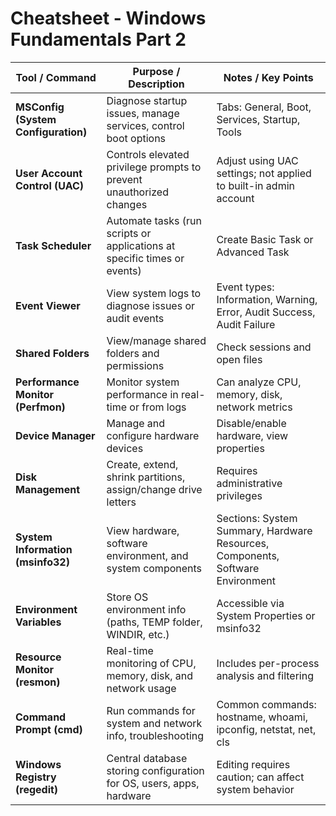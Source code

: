 # Cheatsheet - Windows Fundamentals Part 2

| Tool / Command           | Purpose / Description                                                                                 | Notes / Key Points                                                                 |
|--------------------------|-------------------------------------------------------------------------------------------------------|-----------------------------------------------------------------------------------|
| **MSConfig (System Configuration)** | Diagnose startup issues, manage services, control boot options                                      | Tabs: General, Boot, Services, Startup, Tools                                      |
| **User Account Control (UAC)**     | Controls elevated privilege prompts to prevent unauthorized changes                                | Adjust using UAC settings; not applied to built-in admin account                  |
| **Task Scheduler**        | Automate tasks (run scripts or applications at specific times or events)                             | Create Basic Task or Advanced Task                                                |
| **Event Viewer**          | View system logs to diagnose issues or audit events                                                  | Event types: Information, Warning, Error, Audit Success, Audit Failure            |
| **Shared Folders**        | View/manage shared folders and permissions                                                          | Check sessions and open files                                                      |
| **Performance Monitor (Perfmon)** | Monitor system performance in real-time or from logs                                               | Can analyze CPU, memory, disk, network metrics                                     |
| **Device Manager**        | Manage and configure hardware devices                                                               | Disable/enable hardware, view properties                                          |
| **Disk Management**       | Create, extend, shrink partitions, assign/change drive letters                                      | Requires administrative privileges                                                |
| **System Information (msinfo32)** | View hardware, software environment, and system components                                        | Sections: System Summary, Hardware Resources, Components, Software Environment     |
| **Environment Variables** | Store OS environment info (paths, TEMP folder, WINDIR, etc.)                                        | Accessible via System Properties or msinfo32                                      |
| **Resource Monitor (resmon)** | Real-time monitoring of CPU, memory, disk, and network usage                                      | Includes per-process analysis and filtering                                       |
| **Command Prompt (cmd)**  | Run commands for system and network info, troubleshooting                                          | Common commands: hostname, whoami, ipconfig, netstat, net, cls                     |
| **Windows Registry (regedit)** | Central database storing configuration for OS, users, apps, hardware                               | Editing requires caution; can affect system behavior                               |

